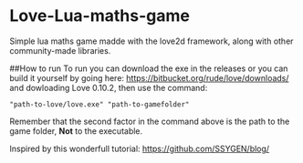 # Love-Lua-maths-game

Simple lua maths game madde with the love2d framework, along with other community-made libraries.

##How to run
To run you can download the exe in the releases or you can build it yourself by going here: https://bitbucket.org/rude/love/downloads/  and dowloading Love 0.10.2, then use the command:
```
"path-to-love/love.exe" "path-to-gamefolder"
```
Remember that the second factor in the command above is the path to the game folder, <b>Not</b> to the executable.


Inspired by this wonderfull tutorial:
  https://github.com/SSYGEN/blog/
